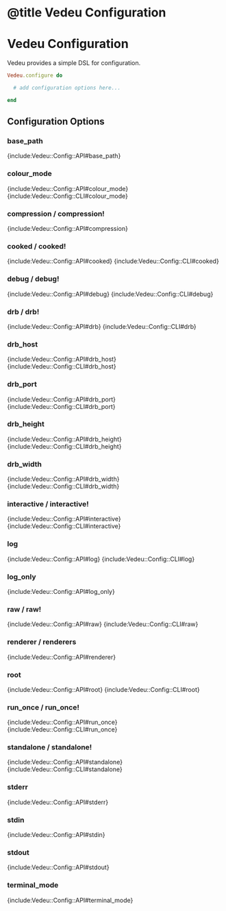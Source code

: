 # @title Vedeu Configuration
# Vedeu Configuration

Vedeu provides a simple DSL for configuration.

```ruby
Vedeu.configure do

  # add configuration options here...

end
```

## Configuration Options

### base_path
{include:Vedeu::Config::API#base_path}

### colour_mode
{include:Vedeu::Config::API#colour_mode}
{include:Vedeu::Config::CLI#colour_mode}

### compression / compression!
{include:Vedeu::Config::API#compression}

### cooked / cooked!
{include:Vedeu::Config::API#cooked}
{include:Vedeu::Config::CLI#cooked}

### debug / debug!
{include:Vedeu::Config::API#debug}
{include:Vedeu::Config::CLI#debug}

### drb / drb!
{include:Vedeu::Config::API#drb}
{include:Vedeu::Config::CLI#drb}

### drb_host
{include:Vedeu::Config::API#drb_host}
{include:Vedeu::Config::CLI#drb_host}

### drb_port
{include:Vedeu::Config::API#drb_port}
{include:Vedeu::Config::CLI#drb_port}

### drb_height
{include:Vedeu::Config::API#drb_height}
{include:Vedeu::Config::CLI#drb_height}

### drb_width
{include:Vedeu::Config::API#drb_width}
{include:Vedeu::Config::CLI#drb_width}

### interactive / interactive!
{include:Vedeu::Config::API#interactive}
{include:Vedeu::Config::CLI#interactive}

### log
{include:Vedeu::Config::API#log}
{include:Vedeu::Config::CLI#log}

### log_only
{include:Vedeu::Config::API#log_only}

### raw / raw!
{include:Vedeu::Config::API#raw}
{include:Vedeu::Config::CLI#raw}

### renderer / renderers
{include:Vedeu::Config::API#renderer}

### root
{include:Vedeu::Config::API#root}
{include:Vedeu::Config::CLI#root}

### run_once / run_once!
{include:Vedeu::Config::API#run_once}
{include:Vedeu::Config::CLI#run_once}

### standalone / standalone!
{include:Vedeu::Config::API#standalone}
{include:Vedeu::Config::CLI#standalone}

### stderr
{include:Vedeu::Config::API#stderr}

### stdin
{include:Vedeu::Config::API#stdin}

### stdout
{include:Vedeu::Config::API#stdout}

### terminal_mode
{include:Vedeu::Config::API#terminal_mode}
